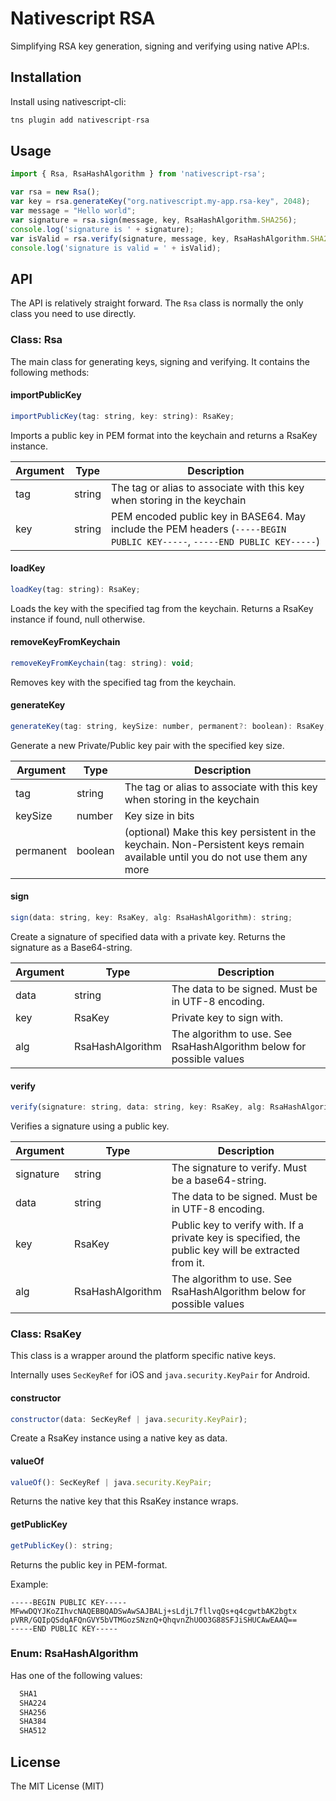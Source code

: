 # Nativescript RSA

Simplifying RSA key generation, signing and verifying using native API:s.

## Installation

Install using nativescript-cli:

```javascript
tns plugin add nativescript-rsa
```

## Usage 
	
```js
import { Rsa, RsaHashAlgorithm } from 'nativescript-rsa';

var rsa = new Rsa();
var key = rsa.generateKey("org.nativescript.my-app.rsa-key", 2048);
var message = "Hello world";
var signature = rsa.sign(message, key, RsaHashAlgorithm.SHA256);
console.log('signature is ' + signature);
var isValid = rsa.verify(signature, message, key, RsaHashAlgorithm.SHA256);
console.log('signature is valid = ' + isValid);
```

## API

The API is relatively straight forward. The `Rsa` class is normally the only class you need to use directly.

### Class: Rsa

The main class for generating keys, signing and verifying. It contains the following methods:

#### importPublicKey

```js
importPublicKey(tag: string, key: string): RsaKey;
```
Imports a public key in PEM format into the keychain and returns a RsaKey instance.

| Argument | Type | Description |
| --- | --- | --- |
| tag | string | The tag or alias to associate with this key when storing in the keychain |
| key | string | PEM encoded public key in BASE64. May include the PEM headers (`-----BEGIN PUBLIC KEY-----`,  `-----END PUBLIC KEY-----`) |

#### loadKey

```js
loadKey(tag: string): RsaKey;
```
Loads the key with the specified tag from the keychain. Returns a RsaKey instance if found, null otherwise.

#### removeKeyFromKeychain

```js
removeKeyFromKeychain(tag: string): void;
```
Removes key with the specified tag from the keychain.

#### generateKey

```js
generateKey(tag: string, keySize: number, permanent?: boolean): RsaKey;
```
Generate a new Private/Public key pair with the specified key size. 

| Argument | Type | Description |
| --- | --- | --- |
| tag | string | The tag or alias to associate with this key when storing in the keychain |
| keySize | number | Key size in bits |
| permanent | boolean | (optional) Make this key persistent in the keychain. Non-Persistent keys remain available until you do not use them any more |

#### sign

```js
sign(data: string, key: RsaKey, alg: RsaHashAlgorithm): string;
```
Create a signature of specified data with a private key. Returns the signature as a Base64-string.

| Argument | Type | Description |
| --- | --- | --- |
| data | string | The data to be signed. Must be in UTF-8 encoding. |
| key | RsaKey | Private key to sign with. |
| alg | RsaHashAlgorithm | The algorithm to use. See RsaHashAlgorithm below for possible values |

#### verify

```js
verify(signature: string, data: string, key: RsaKey, alg: RsaHashAlgorithm): boolean;
```
Verifies a signature using a public key.

| Argument | Type | Description |
| --- | --- | --- |
| signature | string | The signature to verify. Must be a base64-string. |
| data | string | The data to be signed. Must be in UTF-8 encoding. |
| key | RsaKey | Public key to verify with. If a private key is specified, the public key will be extracted from it. |
| alg | RsaHashAlgorithm | The algorithm to use. See RsaHashAlgorithm below for possible values |

### Class: RsaKey
This class is a wrapper around the platform specific native keys.

Internally uses `SecKeyRef` for iOS and `java.security.KeyPair` for Android.

#### constructor

```js
constructor(data: SecKeyRef | java.security.KeyPair);
```
Create a RsaKey instance using a native key as data.

#### valueOf
```js
valueOf(): SecKeyRef | java.security.KeyPair;
```
Returns the native key that this RsaKey instance wraps.

#### getPublicKey
```js
getPublicKey(): string;
```
Returns the public key in PEM-format.

Example: 
```
-----BEGIN PUBLIC KEY-----
MFwwDQYJKoZIhvcNAQEBBQADSwAwSAJBALj+sLdjL7fllvqQs+q4cgwtbAK2bgtx
pVRR/GQIpQSdqAFQnGVY5bVTMGozSNznQ+QhqvnZhUOO3G88SFJiSHUCAwEAAQ==
-----END PUBLIC KEY-----
```

### Enum: RsaHashAlgorithm

Has one of the following values:
```js
  SHA1
  SHA224
  SHA256
  SHA384
  SHA512
```
    
## License

The MIT License (MIT)
